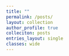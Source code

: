 ```yaml
---
title: ""
permalink: /posts/
layout: collection
author_profile: true
colleciton: posts
entries_layout: single
classes: wide
---
```

